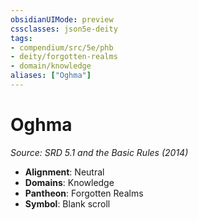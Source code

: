 ```yaml
---
obsidianUIMode: preview
cssclasses: json5e-deity
tags:
- compendium/src/5e/phb
- deity/forgotten-realms
- domain/knowledge
aliases: ["Oghma"]
---
```

# Oghma
*Source: SRD 5.1 and the Basic Rules (2014)* 

- **Alignment**: Neutral
- **Domains**: Knowledge
- **Pantheon**: Forgotten Realms
- **Symbol**: Blank scroll